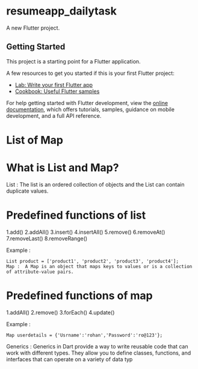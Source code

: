 # resumeapp_dailytask

A new Flutter project.

## Getting Started

This project is a starting point for a Flutter application.

A few resources to get you started if this is your first Flutter project:

- [Lab: Write your first Flutter app](https://docs.flutter.dev/get-started/codelab)
- [Cookbook: Useful Flutter samples](https://docs.flutter.dev/cookbook)

For help getting started with Flutter development, view the
[online documentation](https://docs.flutter.dev/), which offers tutorials,
samples, guidance on mobile development, and a full API reference.



<h1> List of Map <h1>
 <h1>What is List and Map?</h1>
 List :  The list is an ordered collection of objects and the List can contain duplicate values.

<h1>Predefined functions of list</h1>

1.add() 2.addAll() 3.insert() 4.insertAll()
5.remove() 6.removeAt() 7.removeLast() 8.removeRange()

Example :
    
    
    List product = ['product1', 'product2', 'product3', 'product4'];
    Map :  A Map is an object that maps keys to values or is a collection of attribute-value pairs.
<h1>Predefined functions of map</h1>
1.addAll() 2.remove() 3.forEach() 4.update()

Example :
```b
Map userdetails = {'Usrname':'rohan','Password':'ro@123'};

```

Generics :
Generics in Dart provide a way to write reusable code that can work with different types. They allow you to define classes, functions, and interfaces that can operate on a variety of data typ
